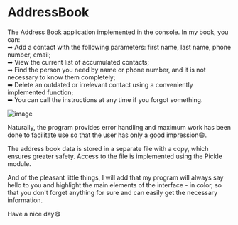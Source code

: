 # AddressBook
The Address Book application implemented in the console.
In my book, you can:  
➡ Add a contact with the following parameters: first name, last name, phone number, email;  
➡ View the current list of accumulated contacts;  
➡ Find the person you need by name or phone number, and it is not necessary to know them completely;  
➡ Delete an outdated or irrelevant contact using a conveniently implemented function;  
➡ You can call the instructions at any time if you forgot something.  
  
  ![image](https://user-images.githubusercontent.com/98029304/199037682-b24f03bb-2c1d-4a56-a0b7-1922957605fb.png)  

Naturally, the program provides error handling and maximum work has been done to facilitate use so that the user has only a good impression😄.  

The address book data is stored in a separate file with a copy, which ensures greater safety. Access to the file is implemented using the Pickle module.  

And of the pleasant little things, I will add that my program will always say hello to you and highlight the main elements of the interface - in color, so that you don't forget anything for sure and can easily get the necessary information.  

Have a nice day😋
